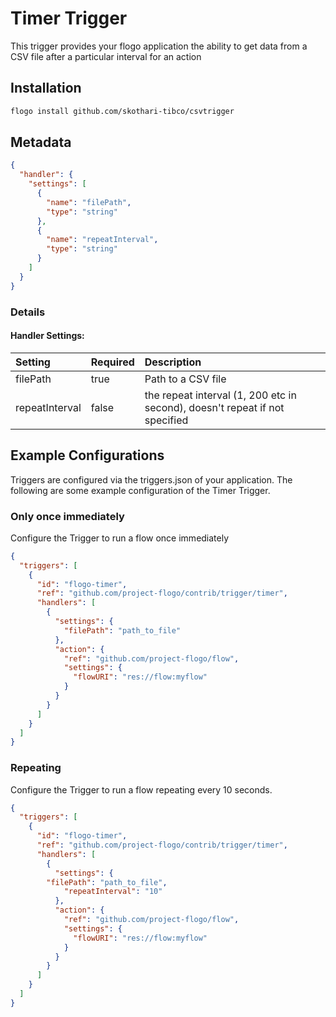 <!--
title: CSV Timer

-->
# Timer Trigger
This trigger provides your flogo application the ability to get data from a CSV file after a particular interval for an action 

## Installation

```bash
flogo install github.com/skothari-tibco/csvtrigger
```

## Metadata
```json
{
  "handler": {
    "settings": [
      {
        "name": "filePath",
        "type": "string"
      },
      {
        "name": "repeatInterval",
        "type": "string"
      }
    ]
  }
}
```
### Details

#### Handler Settings:
| Setting  | Required | Description |
|:---------|:---------|:------------|
| filePath   | true     | Path to a CSV file
| repeatInterval | false     | the repeat interval (1, 200 etc in second), doesn't repeat if not specified


## Example Configurations

Triggers are configured via the triggers.json of your application. The following are some example configuration of the Timer Trigger.


### Only once immediately
Configure the Trigger to run a flow once immediately

```json
{
  "triggers": [
    {
      "id": "flogo-timer",
      "ref": "github.com/project-flogo/contrib/trigger/timer",
      "handlers": [
        {
          "settings": {
            "filePath": "path_to_file"
          },
          "action": {
            "ref": "github.com/project-flogo/flow",
            "settings": {
              "flowURI": "res://flow:myflow"
            }
          }
        }
      ]
    }
  ]
}
```

### Repeating
Configure the Trigger to run a flow repeating every 10 seconds. 
```json
{
  "triggers": [
    {
      "id": "flogo-timer",
      "ref": "github.com/project-flogo/contrib/trigger/timer",
      "handlers": [
        {
          "settings": {
	    "filePath": "path_to_file",
            "repeatInterval": "10"
          },
          "action": {
            "ref": "github.com/project-flogo/flow",
            "settings": {
              "flowURI": "res://flow:myflow"
            }
          }
        }
      ]
    }
  ]
}
```
